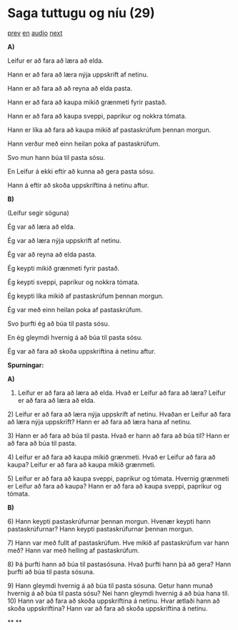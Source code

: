 # Saga tuttugu og níu (29)

[prev](../is/story_28.md)
[en](../en/story_29.md)
[audio](../audio/story_29.mp3)
[next](../is/story_30.md)

**A)**

Leifur er að fara að læra að elda.

Hann er að fara að læra nýja uppskrift af netinu.

Hann er að fara að að reyna að elda pasta.

Hann er að fara að kaupa mikið grænmeti fyrir pastað.

Hann er að fara að kaupa sveppi, paprikur og nokkra tómata.

Hann er líka að fara að kaupa mikið af pastaskrúfum þennan morgun.

Hann verður með einn heilan poka af pastaskrúfum.

Svo mun hann búa til pasta sósu.

En Leifur á ekki eftir að kunna að gera pasta sósu.

Hann á eftir að skoða uppskriftina á netinu aftur.

**B)**

(Leifur segir söguna)

Ég var að læra að elda.

Ég var að læra nýja uppskrift af netinu.

Ég var að reyna að elda pasta.

Ég keypti mikið grænmeti fyrir pastað.

Ég keypti sveppi, paprikur og nokkra tómata.

Ég keypti líka mikið af pastaskrúfum þennan morgun.

Ég var með einn heilan poka af pastaskrúfum.

Svo þurfti ég að búa til pasta sósu.

En ég gleymdi hvernig á að búa til pasta sósu.

Ég var að fara að skoða uppskriftina á netinu aftur.

**Spurningar:**

**A)**
1) Leifur er að fara að læra að elda. Hvað er Leifur að fara að læra?
Leifur er að fara að læra að elda.

2\) Leifur er að fara að læra nýja uppskrift af netinu. Hvaðan er Leifur
að fara að læra nýja uppskrift? Hann er að fara að læra hana af netinu.

3\) Hann er að fara að búa til pasta. Hvað er hann að fara að búa til?
Hann er að fara að búa til pasta.

4\) Leifur er að fara að kaupa mikið grænmeti. Hvað er Leifur að fara að
kaupa? Leifur er að fara að kaupa mikið grænmeti.

5\) Leifur er að fara að kaupa sveppi, paprikur og tómata. Hvernig
grænmeti er Leifur að fara að kaupa? Hann er að fara að kaupa sveppi,
paprikur og tómata.

**B)**

6\) Hann keypti pastaskrúfurnar þennan morgun. Hvenær keypti hann
pastaskrúfurnar? Hann keypti pastaskrúfurnar þennan morgun.

7\) Hann var með fullt af pastaskrúfum. Hve mikið af pastaskrúfum var
hann með? Hann var með helling af pastaskrúfum.

8\) Þá þurfti hann að búa til pastasósuna. Hvað þurfti hann þá að gera?
Hann þurfti að búa til pasta sósuna.

9\) Hann gleymdi hvernig á að búa til pasta sósuna. Getur hann munað
hvernig á að búa til pasta sósu? Nei hann gleymdi hvernig á að búa hana
til.
10) Hann var að fara að skoða uppskriftina á netinu. Hvar ætlaði hann að
skoða uppskriftina? Hann var að fara að skoða uppskriftina á netinu.

**
**
